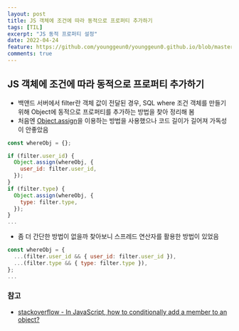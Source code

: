 ```yaml
---
layout: post
title: JS 객체에 조건에 따라 동적으로 프로퍼티 추가하기
tags: [TIL]
excerpt: "JS 동적 프로퍼티 설정"
date: 2022-04-24
feature: https://github.com/younggeun0/younggeun0.github.io/blob/master/_posts/img/til/til.png?raw=true
comments: true
---
```


## JS 객체에 조건에 따라 동적으로 프로퍼티 추가하기

-   백앤드 서버에서 filter란 객체 값이 전달된 경우, SQL where 조건 객체를 만들기 위해 Object에 동적으로 프로퍼티를 추가하는 방법을 찾아 정리해 봄
-   처음엔 [Object.assign](https://developer.mozilla.org/ko/docs/Web/JavaScript/Reference/Global_Objects/Object/assign)을 이용하는 방법을 사용했으나 코드 길이가 길어져 가독성이 안좋았음

```js
const whereObj = {};

if (filter.user_id) {
  Object.assign(whereObj, {
    user_id: filter.user_id,
  });
}
if (filter.type) {
  Object.assign(whereObj, {
    type: filter.type,
  });
}
...
```

-   좀 더 간단한 방법이 없을까 찾아보니 스프레드 연산자를 활용한 방법이 있었음

```js
const whereObj = {
  ...(filter.user_id && { user_id: filter.user_id }),
  ...(filter.type && { type: filter.type }),
};
...
```

### 참고

-   [stackoverflow - In JavaScript, how to conditionally add a member to an object?](https://stackoverflow.com/a/40560953)
